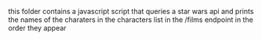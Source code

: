 this folder contains a javascript script that queries a star wars api and prints the names of the charaters in the characters list in the /films endpoint in the order they appear
